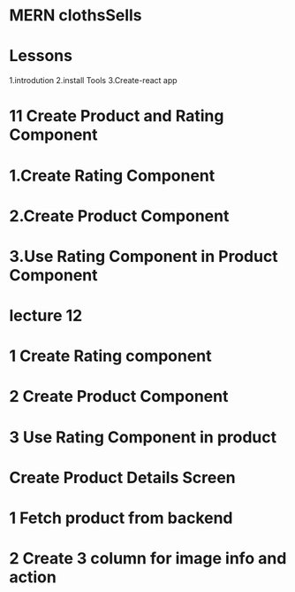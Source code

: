 # MERN clothsSells

# Lessons
1.introdution
2.install Tools
3.Create-react app


# 11 Create Product and Rating Component
# 1.Create Rating Component
# 2.Create Product Component
# 3.Use Rating Component in Product Component



# lecture 12

# 1 Create Rating component
# 2 Create Product Component
# 3 Use Rating Component in product 

# Create Product Details Screen
# 1 Fetch product from backend
# 2 Create 3 column for image info and action